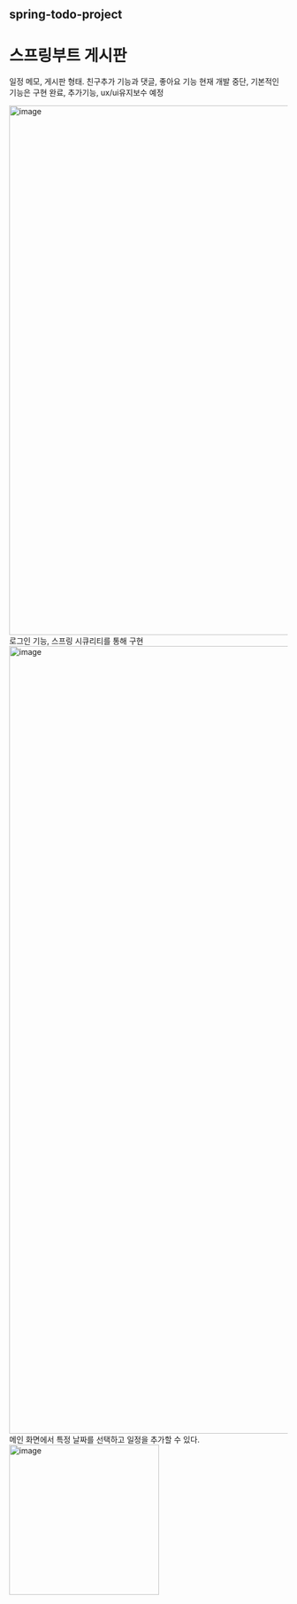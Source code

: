 ## spring-todo-project
# 스프링부트 게시판
일정 메모, 게시판 형태. 친구추가 기능과 댓글, 좋아요 기능
현재 개발 중단, 기본적인 기능은 구현 완료, 추가기능, ux/ui유지보수 예정

<img width="956" alt="image" src="https://user-images.githubusercontent.com/79582366/189816084-9cb5c6cc-a311-444b-baaf-80c906e5b343.png">
로그인 기능, 스프링 시큐리티를 통해 구현

<img width="1422" alt="image" src="https://user-images.githubusercontent.com/79582366/189816352-26b767d0-2760-451e-861c-7132ca3f472c.png">
메인 화면에서 특정 날짜를 선택하고 일정을 추가할 수 있다.
<img width="271" alt="image" src="https://user-images.githubusercontent.com/79582366/189816551-0e50bbf0-f60d-4882-a499-4ff11f5dc9cb.png">
